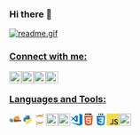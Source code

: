 ### Hi there 👋

<a href="https://gifyu.com/image/cDRB"><img src="https://s7.gifyu.com/images/readme.gif" alt="readme.gif" width="5000" height="450" border="0" /></a>

<h3><a id="user-content-connect-with-me" class="anchor" aria-hidden="true" href="#connect-with-me">Connect with me:</h3>
<p>
  <a href="https://twitter.com/AchintyaTripat2" rel="nofollow"><img align="left" height="22" width="22" src="https://cdn.jsdelivr.net/npm/simple-icons@v3/icons/twitter.svg" style="max-width:100%;"/></a>
  <a href="https://www.kaggle.com/achintyatripathi" rel="nofollow"><img align="left" height="22" width="22" src="https://cdn.jsdelivr.net/npm/simple-icons@v3/icons/kaggle.svg" style="max-width:100%;"/></a>
    <a href="https://www.linkedin.com/in/achintya-t-17759a110/" rel="nofollow"><img align="left" height="22" width="22" src="https://cdn.jsdelivr.net/npm/simple-icons@v3/icons/linkedin.svg" style="max-width:100%;"/></a>
  <a href="https://www.instagram.com/achintyatripathi/" rel="nofollow"><img align="left" height="22" width="22" src="https://cdn.jsdelivr.net/npm/simple-icons@v3/icons/instagram.svg" style="max-width:100%;"/></a>
</p>
<br>
<h3><a id="user-content-Languages-and-Tools" class="anchor" aria-hidden="true" href="#Languages-and-Tools">Languages and Tools:</a></h3>
<p>
  <img align="left" height="22" width="22" src="https://raw.githubusercontent.com/github/explore/80688e429a7d4ef2fca1e82350fe8e3517d3494d/topics/scikit-learn/scikit-learn.png" style="max-width:100%;">
   <img align="left" height="22" width="22" src="https://raw.githubusercontent.com/github/explore/80688e429a7d4ef2fca1e82350fe8e3517d3494d/topics/python/python.png" style="max-width:100%;">
  <img align="left" height="22" width="22" src="https://raw.githubusercontent.com/github/explore/80688e429a7d4ef2fca1e82350fe8e3517d3494d/topics/jupyter-notebook/jupyter-notebook.png" style="max-width:100%;">
  <img align="left" height="22" width="22" src="https://avatars0.githubusercontent.com/u/215947?s=200&v=4" style="max-width:100%;">
  <img align="left" height="22" width="22" src="https://repository-images.githubusercontent.com/33702544/b4400c80-718b-11e9-9f3a-306c07a5f3de" style="max-width:100%;">
  <img align="left" height="22" width="22" src="https://raw.githubusercontent.com/github/explore/80688e429a7d4ef2fca1e82350fe8e3517d3494d/topics/visual-studio-code/visual-studio-code.png" style="max-width:100%;">
  <img align="left" height="22" width="22" src="https://raw.githubusercontent.com/github/explore/80688e429a7d4ef2fca1e82350fe8e3517d3494d/topics/html/html.png" style="max-width:100%;">
  <img align="left" height="22" width="22" src="https://raw.githubusercontent.com/github/explore/80688e429a7d4ef2fca1e82350fe8e3517d3494d/topics/css/css.png" style="max-width:100%;">
  <img align="left" height="22" width="22" src="https://raw.githubusercontent.com/github/explore/80688e429a7d4ef2fca1e82350fe8e3517d3494d/topics/javascript/javascript.png" style="max-width:100%;">
  <img align="left" height="22" width="22" src="https://raw.githubusercontent.com/github/explore/80688e429a7d4ef2fca1e82350fe8e3517d3494d/topics/githun/github.png" style="max-width:100%;">
 </p>

